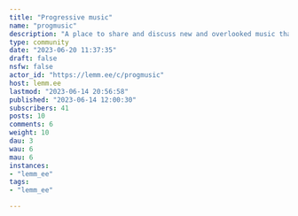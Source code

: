 ```yaml
---
title: "Progressive music" 
name: "progmusic"
description: "A place to share and discuss new and overlooked music that is progressive in both senses of the word; forward thinking music that pushes the boundaries of its genre, and music that utilizes unusual time signatures, harmonies, scales and song structures. "
type: community
date: "2023-06-20 11:37:35"
draft: false
nsfw: false
actor_id: "https://lemm.ee/c/progmusic"
host: lemm.ee
lastmod: "2023-06-14 20:56:58"
published: "2023-06-14 12:00:30"
subscribers: 41
posts: 10
comments: 6
weight: 10
dau: 3
wau: 6
mau: 6
instances:
- "lemm_ee"
tags: 
- "lemm_ee"

---
```

